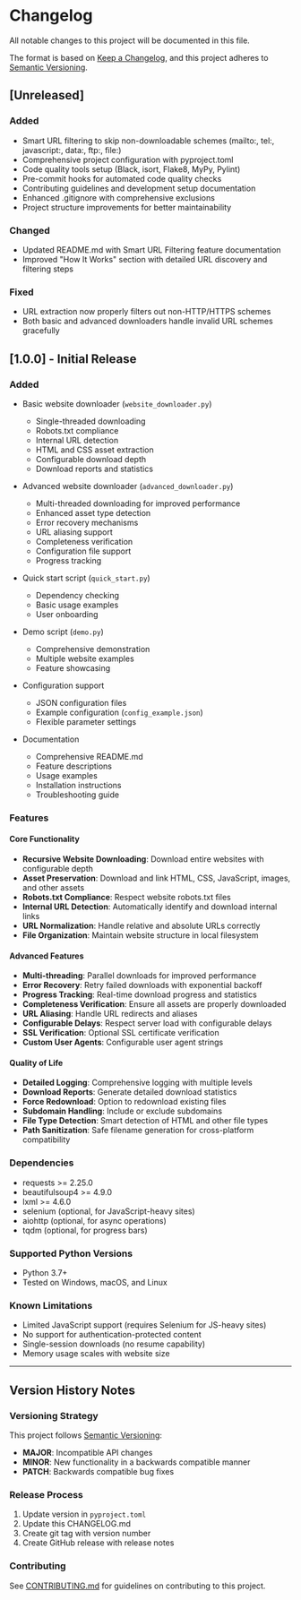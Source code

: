 # Changelog

All notable changes to this project will be documented in this file.

The format is based on [Keep a Changelog](https://keepachangelog.com/en/1.0.0/),
and this project adheres to [Semantic Versioning](https://semver.org/spec/v2.0.0.html).

## [Unreleased]

### Added
- Smart URL filtering to skip non-downloadable schemes (mailto:, tel:, javascript:, data:, ftp:, file:)
- Comprehensive project configuration with pyproject.toml
- Code quality tools setup (Black, isort, Flake8, MyPy, Pylint)
- Pre-commit hooks for automated code quality checks
- Contributing guidelines and development setup documentation
- Enhanced .gitignore with comprehensive exclusions
- Project structure improvements for better maintainability

### Changed
- Updated README.md with Smart URL Filtering feature documentation
- Improved "How It Works" section with detailed URL discovery and filtering steps

### Fixed
- URL extraction now properly filters out non-HTTP/HTTPS schemes
- Both basic and advanced downloaders handle invalid URL schemes gracefully

## [1.0.0] - Initial Release

### Added
- Basic website downloader (`website_downloader.py`)
  - Single-threaded downloading
  - Robots.txt compliance
  - Internal URL detection
  - HTML and CSS asset extraction
  - Configurable download depth
  - Download reports and statistics

- Advanced website downloader (`advanced_downloader.py`)
  - Multi-threaded downloading for improved performance
  - Enhanced asset type detection
  - Error recovery mechanisms
  - URL aliasing support
  - Completeness verification
  - Configuration file support
  - Progress tracking

- Quick start script (`quick_start.py`)
  - Dependency checking
  - Basic usage examples
  - User onboarding

- Demo script (`demo.py`)
  - Comprehensive demonstration
  - Multiple website examples
  - Feature showcasing

- Configuration support
  - JSON configuration files
  - Example configuration (`config_example.json`)
  - Flexible parameter settings

- Documentation
  - Comprehensive README.md
  - Feature descriptions
  - Usage examples
  - Installation instructions
  - Troubleshooting guide

### Features

#### Core Functionality
- **Recursive Website Downloading**: Download entire websites with configurable depth
- **Asset Preservation**: Download and link HTML, CSS, JavaScript, images, and other assets
- **Robots.txt Compliance**: Respect website robots.txt files
- **Internal URL Detection**: Automatically identify and download internal links
- **URL Normalization**: Handle relative and absolute URLs correctly
- **File Organization**: Maintain website structure in local filesystem

#### Advanced Features
- **Multi-threading**: Parallel downloads for improved performance
- **Error Recovery**: Retry failed downloads with exponential backoff
- **Progress Tracking**: Real-time download progress and statistics
- **Completeness Verification**: Ensure all assets are properly downloaded
- **URL Aliasing**: Handle URL redirects and aliases
- **Configurable Delays**: Respect server load with configurable delays
- **SSL Verification**: Optional SSL certificate verification
- **Custom User Agents**: Configurable user agent strings

#### Quality of Life
- **Detailed Logging**: Comprehensive logging with multiple levels
- **Download Reports**: Generate detailed download statistics
- **Force Redownload**: Option to redownload existing files
- **Subdomain Handling**: Include or exclude subdomains
- **File Type Detection**: Smart detection of HTML and other file types
- **Path Sanitization**: Safe filename generation for cross-platform compatibility

### Dependencies
- requests >= 2.25.0
- beautifulsoup4 >= 4.9.0
- lxml >= 4.6.0
- selenium (optional, for JavaScript-heavy sites)
- aiohttp (optional, for async operations)
- tqdm (optional, for progress bars)

### Supported Python Versions
- Python 3.7+
- Tested on Windows, macOS, and Linux

### Known Limitations
- Limited JavaScript support (requires Selenium for JS-heavy sites)
- No support for authentication-protected content
- Single-session downloads (no resume capability)
- Memory usage scales with website size

---

## Version History Notes

### Versioning Strategy
This project follows [Semantic Versioning](https://semver.org/):
- **MAJOR**: Incompatible API changes
- **MINOR**: New functionality in a backwards compatible manner
- **PATCH**: Backwards compatible bug fixes

### Release Process
1. Update version in `pyproject.toml`
2. Update this CHANGELOG.md
3. Create git tag with version number
4. Create GitHub release with release notes

### Contributing
See [CONTRIBUTING.md](CONTRIBUTING.md) for guidelines on contributing to this project.